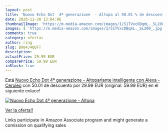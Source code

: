 ```yaml
---
layout: post
title: 'Nuovo Echo Dot  4ª generazione  - Altopa al 50.01 % de descuento'
date: 2020-11-20 13:04:06
thumbnailImage: 'https://m.media-amazon.com/images/I/51TVxcDBqmL._SL200_.jpg'
images: [ 'https://m.media-amazon.com/images/I/51TVxcDBqmL._SL200_.jpg' ]
comments: true
category: ofertas
author: ring
slug: B084J4QQFT
description:
actualPrice: 29.99 EUR
comparePrice: 59.99 EUR
inStock: true
---
```


Está [Nuovo Echo Dot  4ª generazione  - Altoparlante intelligente con Alexa - Ceruleo](https://www.amazon.it/dp/B084J4QQFT/?tag=tolees00-21) con 50.01 de descuento por 29.99 EUR (original: 59.99 EUR) en el siguiente enlace!

[![Nuovo Echo Dot  4ª generazione  - Altopa](https://m.media-amazon.com/images/I/51TVxcDBqmL._SL200_.jpg)](https://www.amazon.it/dp/B084J4QQFT/?tag=tolees00-21)

[Ver la oferta!!](https://www.amazon.it/dp/B084J4QQFT/?tag=tolees00-21)

Links participate in Amazon Associate program and might generate a comission on qualifying sales


